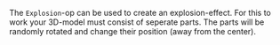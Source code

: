 The `Explosion`-op can be used to create an explosion-effect. For this to work your 3D-model must consist of seperate parts.
The parts will be randomly rotated and change their position (away from the center).